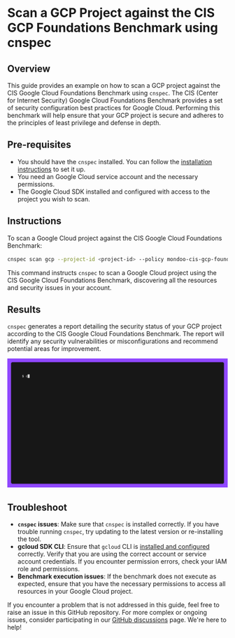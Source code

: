 # Scan a GCP Project against the CIS GCP Foundations Benchmark using cnspec

## Overview

This guide provides an example on how to scan a GCP project against the CIS Google Cloud Foundations Benchmark using `cnspec`. The CIS (Center for Internet Security) Google Cloud Foundations Benchmark provides a set of security configuration best practices for Google Cloud. Performing this benchmark will help ensure that your GCP project is secure and adheres to the principles of least privilege and defense in depth.

## Pre-requisites

- You should have the `cnspec` installed. You can follow the [installation instructions](https://github.com/mondoohq/cnspec#installation) to set it up.
- You need an Google Cloud service account and the necessary permissions.
- The Google Cloud SDK installed and configured with access to the project you wish to scan.

## Instructions

To scan a Google Cloud project against the CIS Google Cloud Foundations Benchmark:

```bash
cnspec scan gcp --project-id <project-id> --policy mondoo-cis-gcp-foundations-benchmark
```

This command instructs `cnspec` to scan a Google Cloud project using the CIS Google Cloud Foundations Benchmark, discovering all the resources and security issues in your account.

## Results

`cnspec` generates a report detailing the security status of your GCP project according to the CIS Google Cloud Foundations Benchmark. The report will identify any security vulnerabilities or misconfigurations and recommend potential areas for improvement.

![cnspec running a CIS Google Cloud Foundation Benchmark](./gcp-project-cis-benchmark.gif)

## Troubleshoot

- **`cnspec` issues**: Make sure that `cnspec` is installed correctly. If you have trouble running `cnspec`, try updating to the latest version or re-installing the tool.
- **gcloud SDK CLI**: Ensure that `gcloud` CLI is [installed and configured](https://cloud.google.com/sdk/docs/install-sdk) correctly. Verify that you are using the correct account or service account credentials. If you encounter permission errors, check your IAM role and permissions.
- **Benchmark execution issues**: If the benchmark does not execute as expected, ensure that you have the necessary permissions to access all resources in your Google Cloud project.

If you encounter a problem that is not addressed in this guide, feel free to raise an issue in this GitHub repository. For more complex or ongoing issues, consider participating in our [GitHub discussions](https://github.com/orgs/mondoohq/discussions) page. We're here to help!

